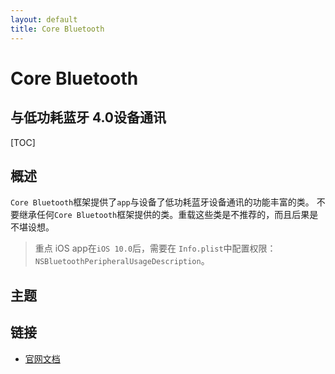 ```yaml
---
layout: default
title: Core Bluetooth
---
```


# Core Bluetooth
与低功耗蓝牙 4.0设备通讯
-----------------
[TOC]

## 概述
`Core Bluetooth`框架提供了`app`与设备了低功耗蓝牙设备通讯的功能丰富的类。
不要继承任何`Core Bluetooth`框架提供的类。重载这些类是不推荐的，而且后果是不堪设想。

> 重点
> iOS app在`iOS 10.0`后，需要在 `Info.plist`中配置权限：`NSBluetoothPeripheralUsageDescription`。

## 主题




## 链接
* [官网文档](https://developer.apple.com/documentation/corebluetooth?language=objc)